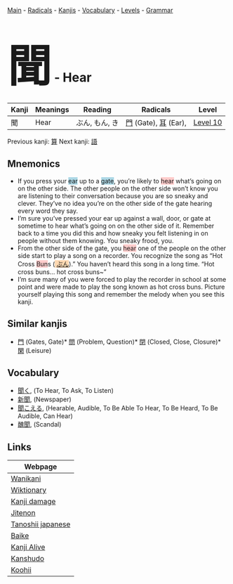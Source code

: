 <style> bigfont {font-size: 100px}</style>
[Main](../README.md) -
[Radicals](../radicals.md) -
[Kanjis](../kanjis.md) -
[Vocabulary](../vocabulary.md) -
[Levels](../levels.md) -
[Grammar](../grammar.md)
# <bigfont> 聞</bigfont> - Hear 

| Kanji | Meanings | Reading | Radicals | Level |
| --- | --- | --- | --- | --- |
| 聞 | Hear | ぶん, もん, き | [門](../radicals/門.md) (Gate), [耳](../radicals/耳.md) (Ear),  | [Level 10](../levels/wk_level10.md) |

Previous kanji: [算](算.md) Next kanji: [語](語.md) 

## Mnemonics
 * If you press your <span style="background-color:#ADD8E6"> ear</span> up to a <span style="background-color:#ADD8E6"> gate</span>, you’re likely to <span style="background-color:#ffcccb"> hear</span> what’s going on on the other side. The other people on the other side won’t know you are listening to their conversation because you are so sneaky and clever. They’ve no idea you’re on the other side of the gate hearing every word they say.
* I’m sure you’ve pressed your ear up against a wall, door, or gate at sometime to hear what’s going on on the other side of it. Remember back to a time you did this and how sneaky you felt listening in on people without them knowing. You sneaky frood, you.
* From the other side of the gate, you <span style="background-color:#ffcccb"> hear</span> one of the people on the other side start to play a song on a recorder. You recognize the song as “Hot Cross <span style="background-color:#ffcccb"> Bun</span>s (<span style="background-color:#fed8b1"> [ぶん](https://jisho.org/search/ぶん)</span>).” You haven’t heard this song in a long time. “Hot cross buns… hot cross buns~”
* I’m sure many of you were forced to play the recorder in school at some point and were made to play the song known as hot cross buns. Picture yourself playing this song and remember the melody when you see this kanji.


## Similar kanjis
 * [門](門.md) (Gates, Gate)* [問](問.md) (Problem, Question)* [閉](閉.md) (Closed, Close, Closure)* [閑](閑.md) (Leisure)


## Vocabulary
 * [聞く](../vocabulary/聞.md), (To Hear, To Ask, To Listen)
* [新聞](../vocabulary/聞.md), (Newspaper)
* [聞こえる](../vocabulary/聞.md), (Hearable, Audible, To Be Able To Hear, To Be Heard, To Be Audible, Can Hear)
* [醜聞](../vocabulary/聞.md), (Scandal)



## Links 

| Webpage |
| --- |
| [Wanikani          ](https://www.wanikani.com/kanji/聞) |
| [Wiktionary        ](https://en.wiktionary.org/wiki/聞) |
| [Kanji damage      ](http://www.kanjidamage.com/kanji/search?utf8=✓&q=聞) |
| [Jitenon           ](https://jitenon.com/kanji/聞) |
| [Tanoshii japanese ](https://www.tanoshiijapanese.com/dictionary/kanji.cfm?k=聞) |
| [Baike             ](https://baike.baidu.com/item/聞) |
| [Kanji Alive       ](https://app.kanjialive.com/聞) |
| [Kanshudo          ](https://www.kanshudo.com/searchmn?q=聞) |
| [Koohii            ](https://kanji.koohii.com/study/kanji/聞) |
